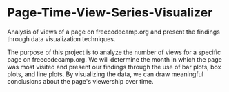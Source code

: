 # Page-Time-View-Series-Visualizer
Analysis of views of a page on freecodecamp.org and present the findings through data visualization techniques.

The purpose of this project is to analyze the number of views for a specific page on freecodecamp.org. 
We will determine the month in which the page was most visited and present our findings through the use of bar plots, box plots, and line plots. 
By visualizing the data, we can draw meaningful conclusions about the page's viewership over time.
